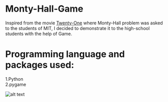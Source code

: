 # Monty-Hall-Game

Inspired from the movie [Twenty-One](https://en.wikipedia.org/wiki/21_(2008_film)) where Monty-Hall problem was asked to the students of MIT, I decided to demonstrate it to the high-school students with the help of Game.

# Programming language and packages used:

1.Python <br />
2.pygame


![alt text](https://github.com/speedious/Monty-Hall-Game/blob/master/monty_hall/Monty_Hall_Game.png)




